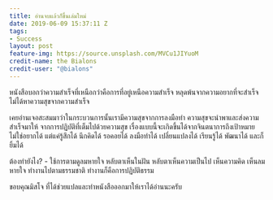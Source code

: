 ```yaml
---
title: อ่านจบแล้วก็ขึ้นเล่มใหม่
date: 2019-06-09 15:37:11 Z
tags:
- Success
layout: post
feature-img: https://source.unsplash.com/MVCu1JIYuoM
credit-name: the Bialons
credit-user: "@bialons"
---
```


หนังสือบอกว่าความสำเร็จที่เหนือกว่าคือการที่อยู่เหนือความสำเร็จ หลุดพ้นจากความอยากที่จะสำเร็จ ไม่ได้หาความสุขจากความสำเร็จ

เคยอ่านเจอสะสมมาว่าในกระบวนการนั้นเรามีความสุขจากการลงมือทำ ความสุขจะนำพาและส่งความสำเร็จมาให้ จากการปฏิบัติที่เต็มไปด้วยความสุข เรื่องแบบนี้จะเกิดขึ้นได้จากจินตนาการถึงเป้าหมายไม่ใช่อยากได้ แต่แค่รู้สึกได้ นึกคิดได้ รอคอยได้ ลงมือทำได้ เปลี่ยนแปลงได้ เรียนรู้ได้ พัฒนาได้ และก็ยิ้มได้

ต้องทำยังไง? - ใช้การตามดูลมหายใจ หลับตาเห็นในฝัน หลับตาเห็นความเป็นไป เห็นความคิด เห็นลมหายใจ ทำงานไปตามธรรมชาติ ทำงานก็คือการปฏิบัติธรรม

<i class="fa fa-child" style="color:plum"></i>

ขอบคุณมิสโจ ที่ได้ช่วยแปลและทำหนังสือออกมาให้เราได้อ่านนะครับ
